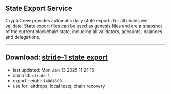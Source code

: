 ## State Export Service
CryptoCrew provides automatic daily state exports for all chains we validate. State export files can be used as genesis files and are a snapshot of the current blockchain state, including all validators, accounts, balances and delegations.

---
**Download: [stride-1 state export](https://dl-eu2.ccvalidators.com/SERVICE/stride/stride-1_export_14804609.json)**
---

- last updated: Mon Jan 13 2025 11:21:16
- chain id: `stride-1`
- export height: `14804609`
- use for: airdrops, local tests, chain recovery
